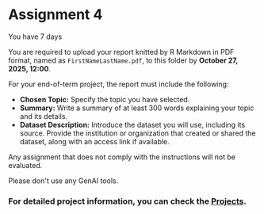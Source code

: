 # Assignment 4

You have 7 days

You are required to upload your report knitted by R Markdown in PDF format, named as `FirstNameLastName.pdf`, to this folder by **October 27, 2025, 12:00**.

For your end-of-term project, the report must include the following:

- **Chosen Topic:** Specify the topic you have selected.
- **Summary:** Write a summary of at least 300 words explaining your topic and its details.
- **Dataset Description:** Introduce the dataset you will use, including its source. Provide the institution or organization that created or shared the dataset, along with an access link if available.

Any assignment that does not comply with the instructions will not be evaluated.

Please don't use any GenAI tools. 

### For detailed project information, you can check the [Projects](https://github.com/mcavs/Course_DataVisualization/blob/main/Projects/Readme.md).

